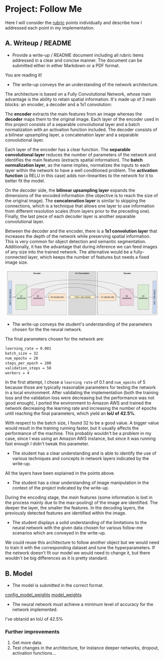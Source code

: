 # Project: Follow Me

[//]: # (Image References)
[fcn_architecture]: ./misc/fcn_architecture.png

Here I will consider the [rubric](https://review.udacity.com/#!/rubrics/1155/view) points individually and describe how I addressed each point in my implementation.  

## A. Writeup / README

* Provide a write-up / README document including all rubric items addressed in a clear and concise manner. The document can be submitted either in either Markdown or a PDF format.

You are reading it!

* The write-up conveys the an understanding of the network architecture.

The architecture is based on a Fully Convolutional Network, whose main advantage is the ability to retain spatial information. It's made up of 3 main blocks: an encoder, a decoder and a 1x1 convolution:

The **encoder** extracts the main features from an image whereas the **decoder** maps them to the original image. Each layer of the encoder used in this project consists of a separable convolutional layer and a batch normalization with an activation function included. The decoder consists of a bilinear upsampling layer, a concatenation layer and a separable convolutional layer.

Each layer of the encoder has a clear function. The **separable convolutional layer** reduces the number of parameters of the network and identifies the main features (extracts spatial information). The **batch normalization layer**, as the name implies, normalizes the inputs to each layer within the network to have a well conditioned problem. The **activation function** (a RELU in this case) adds non-linearities to the network for it to better fit the model.

On the decoder side, the **bilinear upsampling layer** expands the dimensions of the encoded information (the objective is to reach the size of the original image). The **concatenation layer** is similar to skipping the connections, which is a technique that allows one layer to use information from different resolution scales (from layers prior to the preceding one). Finally, the last piece of each decoder layer is another separable convolutional layer.

Between the decoder and the encoder, there is a **1x1 convolution layer** that increases the depth of the network while preserving spatial information. This is very common for object detection and semantic segmentation. Additionally, it has the advantage that during inference we can feed images of any size into the trained network. The alternative would be a fully-connected layer, which keeps the number of features but needs a fixed image size.

![Network architecture][fcn_architecture]

* The write-up conveys the student's understanding of the parameters chosen for the the neural network.

The final parameters chosen for the network are:

```
learning_rate = 0.001
batch_size = 32
num_epochs = 20
steps_per_epoch = 200
validation_steps = 50
workers = 4
```

In the first attempt, I chose a `learning rate` of 0.1 and `num_epochs` of 5 because those are typically reasonable parameters for testing the network in a local environment. After validating the implementation (both the training loss and the validation loss were decreasing but the performance was not good enough), I ported the environment to Amazon AWS and trained the network decreasing the learning rate and increasing the number of epochs until reaching the final parameters, which yield an **IoU of 42.5%**.

With respect to the batch size, I found 32 to be a good value. A bigger value would result in the training running faster, but it usually affects the performance of the machine. This probably wouldn't be a problem in my case, since I was using an Amazon AWS instance, but since it was running fast enough I didn't tweak this parameter.

* The student has a clear understanding and is able to identify the use of various techniques and concepts in network layers indicated by the write-up.

All the layers have been explained in the points above.

* The student has a clear understanding of image manipulation in the context of the project indicated by the write-up.

During the encoding stage, the *main* features (some information is lost in the process mainly due to the max-pooling) of the image are identified. The deeper the layer, the smaller the features. In the decoding layers, the previously detected features are identified within the image.

* The student displays a solid understanding of the limitations to the neural network with the given data chosen for various follow-me scenarios which are conveyed in the write-up.

We could reuse this architecture to follow another object but we would need to train it with the corresponding dataset and tune the hyperparameters. If the network doesn't fit our model we would need to change it, but there wouldn't be big differences as it is pretty standard.

## B. Model
* The model is submitted in the correct format.

[config_model_weights](../data/weights/config_model_weights)
[model_weights](../data/weights/model_weights)

* The neural network must achieve a minimum level of accuracy for the network implemented.

I've obtanid an IoU of 42.5%

### Further improvements
1. Get more data.
2. Test changes in the architecture, for instance deeper networks, dropout, activation functions...

